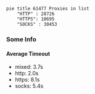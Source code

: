
```mermaid
pie title 61477 Proxies in list
    "HTTP" : 28726
    "HTTPS": 10695
    "SOCKS" : 30453
```

### Some Info
#### Average Timeout

- mixed: 3.7s
- http: 2.0s
- https: 8.1s
- socks: 5.4s